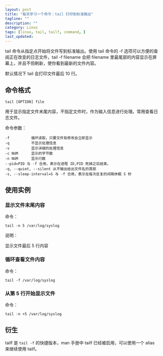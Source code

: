 ```yaml
---
layout: post
title: "每天学习一个命令：tail 打印到标准输出"
tagline: ""
description: ""
category: Linux
tags: [linux, tail, tailf, command, ]
last_updated:
---
```


tail 命令从指定点开始将文件写到标准输出。使用 tail 命令的 -f 选项可以方便的查阅正在改变的日志文件，tail -f filename 会把 filename 里最尾部的内容显示在屏幕上，并且不但刷新，使你看到最新的文件内容。

默认情况下 tail 会打印文件最后 10 行。

## 命令格式

    tail [OPTION] file

用于显示指定文件末尾内容，不指定文件时，作为输入信息进行处理。常用查看日志文件。

命令参数：

    -f          循环读取，只要文件有修改会立即显示
    -q          不显示处理信息
    -v          显示详细的处理信息
    -c NUM      显示的字节数
    -n NUM      显示行数
    --pid=PID 与 -f 合用，表示在进程 ID,PID 死掉之后结束。
    -q, --quiet, --silent 从不输出给出文件名的首部
    -s, --sleep-interval=S 与 -f 合用，表示在每次反复的间隔休眠 S 秒


## 使用实例



### 显示文件末尾内容

命令：

    tail -n 5 /var/log/syslog

说明：

显示文件最后 5 行内容


### 循环查看文件内容

命令：

    tail -f /var/log/syslog


### 从第 5 行开始显示文件

命令：

    tail -n +5 /var/log/syslog

## 衍生
tailf 是 `tail -f` 的快捷版本，man 手册中 tailf 已经被启用，可以使用一个 alias 来继续使用 tailf。


